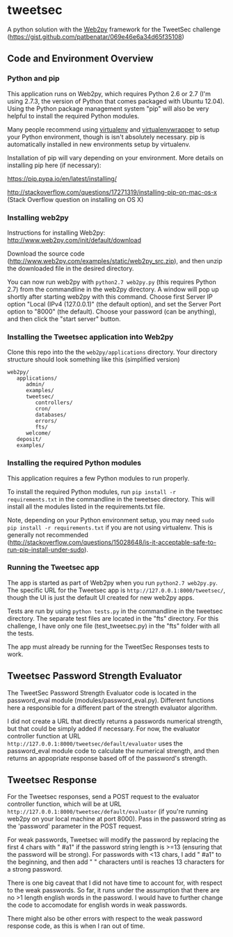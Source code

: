 # tweetsec

A python solution with the [Web2py](http://www.web2py.com/) framework for the TweetSec challenge (https://gist.github.com/patbenatar/069e46e6a34d65f35108)

## Code and Environment Overview

### Python and pip
This application runs on Web2py, which requires Python 2.6 or 2.7 (I'm using 2.7.3, the version of Python that comes packaged with Ubuntu 12.04). Using the Python package management system "pip" will also be very helpful to install the required Python modules.

Many people recommend using [virtualenv](https://virtualenv.readthedocs.org/en/latest/) and [virtualenvwrapper](http://virtualenvwrapper.readthedocs.org/en/latest/index.html) to setup your Python environment, though is isn't absolutely necessary. pip is automatically installed in new environments setup by virtualenv.

Installation of pip will vary depending on your environment. More details on installing pip here (if necessary): 

https://pip.pypa.io/en/latest/installing/

http://stackoverflow.com/questions/17271319/installing-pip-on-mac-os-x (Stack Overflow question on installing on OS X)


### Installing web2py 

Instructions for installing Web2py: http://www.web2py.com/init/default/download

Download the source code (http://www.web2py.com/examples/static/web2py_src.zip), and then unzip the downloaded file in the desired directory.

You can now run web2py with `python2.7 web2py.py` (this requires Python 2.7) from the commandline in the web2py directory. A window will pop up shortly after starting web2py with this command. Choose first Server IP option "Local (IPv4 (127.0.0.1)" (the default option), and set the Server Port option to "8000" (the default). Choose your password (can be anything), and then click the "start server" button.

### Installing the Tweetsec application into Web2py

Clone this repo into the the `web2py/applications` directory. Your directory structure should look something like this (simplified version)
 ```
 web2py/
    applications/
       admin/
       examples/
       tweetsec/
          controllers/
          cron/
          databases/
          errors/
          fts/
       welcome/
    deposit/
    examples/

 ```

### Installing the required Python modules
This application requires a few Python modules to run properly.

To install the required Python modules, run `pip install -r requirements.txt` in the commandline in the tweetsec directory. This will install all the modules listed in the requirements.txt file.

Note, depending on your Python environment setup, you may need `sudo pip install -r requirements.txt` if you are not using virtualenv. This is generally not recommended (http://stackoverflow.com/questions/15028648/is-it-acceptable-safe-to-run-pip-install-under-sudo).


### Running the Tweetsec app

The app is started as part of Web2py when you run `python2.7 web2py.py`. The specific URL for the Tweetsec app is `http://127.0.0.1:8000/tweetsec/`, though the UI is just the default UI created for new web2py apps.

Tests are run by using `python tests.py` in the commandline in the tweetsec directory. The separate test files are located in the "fts" directory. For this challenge, I have only one file (test_tweetsec.py) in the "fts" folder with all the tests.

The app must already be running for the TweetSec Responses tests to work.

## Tweetsec Password Strength Evaluator
The TweetSec Password Strength Evaluator code is located in the password_eval module (modules/password_eval.py). Different functions here a responsible for a different part of the strength evaluator algorithm.

I did not create a URL that directly returns a passwords numerical strength, but that could be simply added if necessary. For now, the evaluator controller function at URL `http://127.0.0.1:8000/tweetsec/default/evaluator` uses the password_eval module code to calculate the numerical strength, and then returns an appopriate response based off of the password's strength.

## Tweetsec Response
For the Tweetsec responses, send a POST request to the evaluator controller function, which will be at URL `http://127.0.0.1:8000/tweetsec/default/evaluator` (if you're running web2py on your local machine at port 8000). Pass in the password string as the 'password' parameter in the POST request.

For weak passwords, Tweetsec will modify the password by replacing the first 4 chars with " #a1" if the password string length is >=13 (ensuring that the password will be strong). For passwords with <13 chars, I add " #a1" to the beginning, and then add " " characters until is reaches 13 characters for a strong password.

There is one big caveat that I did not have time to account for, with respect to the weak passwords. So far, it runs under the assumption that there are no >1 length english words in the password. I would have to further change the code to accomodate for english words in weak passwords.

There might also be other errors with respect to the weak password response code, as this is when I ran out of time.

